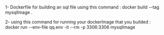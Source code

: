 1- Dockerfile for building an sql file using this command : 
docker build --tag mysqlImage .

2- using this command for running your dockerImage that you builded :
docker run --env-file qq.env -it --rm -p 3306:3306 mysqlImage


